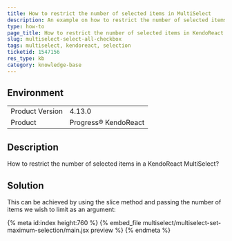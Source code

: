 ```yaml
---
title: How to restrict the number of selected items in MultiSelect
description: An example on how to restrict the number of selected items in a KendoReact MultiSelect.
type: how-to
page_title: How to restrict the number of selected items in KendoReact MultiSelect
slug: multiselect-select-all-checkbox
tags: multiselect, kendoreact, selection
ticketid: 1547156
res_type: kb
category: knowledge-base
---
```


## Environment

<table>
	<tbody>
		<tr>
			<td>Product Version</td>
			<td>4.13.0</td>
		</tr>
		<tr>
			<td>Product</td>
			<td>Progress® KendoReact</td>
		</tr>
	</tbody>
</table>


## Description

How to restrict the number of selected items in a KendoReact MultiSelect?

## Solution

This can be achieved by using the slice method and passing the number of items we wish to limit as an argument:

{% meta id:index height:760 %}
{% embed_file multiselect/multiselect-set-maximum-selection/main.jsx preview %}
{% endmeta %}